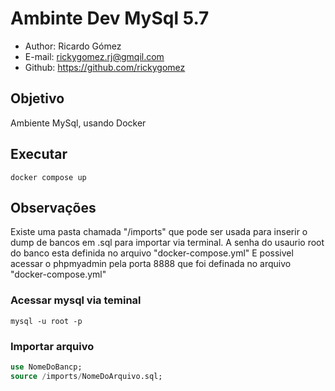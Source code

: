 # Ambinte Dev MySql 5.7

* Author: Ricardo Gómez
* E-mail: rickygomez.rj@gmqil.com
* Github: https://github.com/rickygomez

## Objetivo

Ambiente MySql, usando Docker

## Executar

~~~shell
docker compose up
~~~

## Observações

Existe uma pasta chamada "/imports" que pode ser usada para inserir o dump de bancos em .sql para importar via terminal.
A senha do usaurio root do banco esta definida no arquivo "docker-compose.yml"
E possivel acessar o phpmyadmin pela porta 8888 que foi definada no arquivo "docker-compose.yml"

### Acessar mysql via teminal

~~~shell
mysql -u root -p
~~~

### Importar arquivo

~~~sql
use NomeDoBancp;
source /imports/NomeDoArquivo.sql;
~~~
